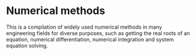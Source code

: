# Numerical methods 

This is a compilation of widely used numerical methods in many engineering fields for diverse purposes, such as getting the real roots of an equation, numerical differentiation, numerical integration and system equation solving.